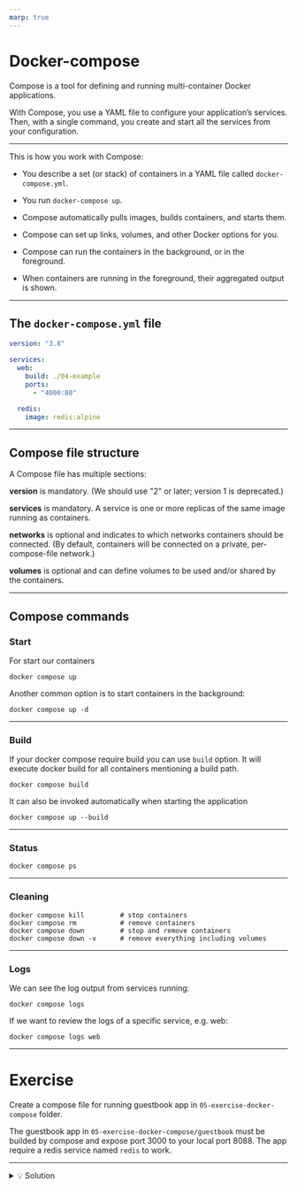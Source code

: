 ```yaml
---
marp: true
---
```


# Docker-compose

Compose is a tool for defining and running multi-container Docker applications.

With Compose, you use a YAML file to configure your application’s services. Then, with a single command, you create and start all the services from your configuration.

---

This is how you work with Compose:

- You describe a set (or stack) of containers in a YAML file called `docker-compose.yml`.

- You run `docker-compose up`.

- Compose automatically pulls images, builds containers, and starts them.

- Compose can set up links, volumes, and other Docker options for you.

- Compose can run the containers in the background, or in the foreground.

- When containers are running in the foreground, their aggregated output is shown.

---

## The `docker-compose.yml` file

```yaml
version: "3.8"

services:
  web:
    build: ./04-example
    ports:
      - "4000:80"

  redis:
    image: redis:alpine
```

---

## Compose file structure

A Compose file has multiple sections:

**version** is mandatory. (We should use "2" or later; version 1 is deprecated.)

**services** is mandatory. A service is one or more replicas of the same image running as containers.

**networks** is optional and indicates to which networks containers should be connected.
(By default, containers will be connected on a private, per-compose-file network.)

**volumes** is optional and can define volumes to be used and/or shared by the containers.

---

## Compose commands

### Start

For start our containers

```
docker compose up
```

Another common option is to start containers in the background:

```
docker compose up -d
```

---

### Build

If your docker compose require build you can use `build` option.
It will execute docker build for all containers mentioning a build path.

```
docker compose build
```

It can also be invoked automatically when starting the application

```
docker compose up --build
```

---

### Status

```
docker compose ps
```

---

### Cleaning

```
docker compose kill         # stop containers
docker compose rm           # remove containers
docker compose down         # stop and remove containers
docker compose down -v      # remove everything including volumes
```

---

### Logs

We can see the log output from services running:

```
docker compose logs
```

If we want to review the logs of a specific service, e.g. web:

```
docker compose logs web
```

---

# Exercise

Create a compose file for running guestbook app in `05-exercise-docker-compose` folder.

The guestbook app in `05-exercise-docker-compose/guestbook` must be builded by compose and expose port 3000 to your local port 8088.
The app require a redis service named `redis` to work.

---

<details>
  <summary>💡 Solution</summary>

```yaml
version: "3"

services:
  redis:
    image: redis:alpine

  guestbook:
    build: ./guestbook
    ports:
      - "8088:3000"
    depends_on:
      - redis
```

</details>
